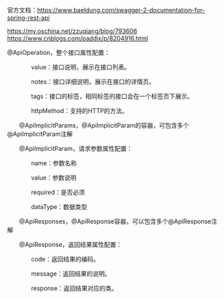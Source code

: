 官方文档：https://www.baeldung.com/swagger-2-documentation-for-spring-rest-api

https://my.oschina.net/zzuqiang/blog/793606
https://www.cnblogs.com/paddix/p/8204916.html

@ApiOperation，整个接口属性配置：

　　　　value：接口说明，展示在接口列表。

　　　　notes：接口详细说明，展示在接口的详情页。

　　　　tags：接口的标签，相同标签的接口会在一个标签页下展示。

　　　　httpMethod：支持的HTTP的方法。

　　@ApiImplicitParams，@ApiImplicitParam的容器，可包含多个@ApiImplicitParam注解

　　@ApiImplicitParam，请求参数属性配置：

　　　　name：参数名称

　　　　value：参数说明

　　　　required：是否必须

　　　　dataType：数据类型　　

　　@ApiResponses，@ApiResponse容器，可以包含多个@ApiResponse注解

　　@ApiResponse，返回结果属性配置：

　　　　code：返回结果的编码。

　　　　message：返回结果的说明。

　　　　response：返回结果对应的类。　　　　